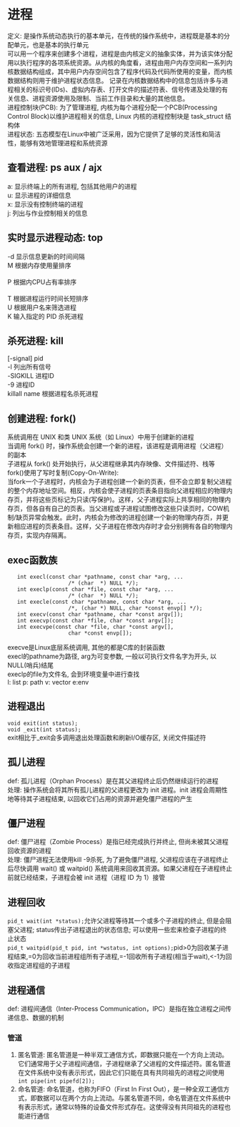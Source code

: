 # 进程
  定义: 是操作系统动态执行的基本单元，在传统的操作系统中，进程既是基本的分配单元，也是基本的执行单元<br/>
        可以用一个程序来创建多个进程，进程是由内核定义的抽象实体，并为该实体分配用以执行程序的各项系统资源。从内核的角度看，进程由用户内存空间和一系列内核数据结构组成，其中用户内存空间包含了程序代码及代码所使用的变量，而内核数据结构则用于维护进程状态信息。
        记录在内核数据结构中的信息包括许多与进程相关的标识号(IDs)、虚拟内存表、打开文件的描述符表、信号传递及处理的有关信息、进程资源使用及限制、当前工作目录和大量的其他信息。<br/>
  进程控制块(PCB): 为了管理进程, 内核为每个进程分配一个PCB(Processing Control Block)以维护进程相关的信息, Linux 内核的进程控制块是 task_struct 结构体 <br/>
  进程状态: 五态模型在Linux中被广泛采用，因为它提供了足够的灵活性和简洁性，能够有效地管理进程和系统资源<br/>

 ## 查看进程: ps aux / ajx <br/>
   a: 显示终端上的所有进程, 包括其他用户的进程<br/>
   u: 显示进程的详细信息<br/>
   x: 显示没有控制终端的进程<br/>
   j: 列出与作业控制相关的信息<br/>
 ## 实时显示进程动态: top<br/>
   -d 显示信息更新的时间间隔<br/> 
   M 根据内存使用量排序<br/>  
   P 根据内CPU占有率排序<br/>  
   T 根据进程运行时间长短排序<br/> 
   U 根据用户名来筛选进程<br/> 
   K 输入指定的 PID 杀死进程<br/> 
 ## 杀死进程: kill <br/>
   [-signal] pid<br/> 
   -l 列出所有信号<br/> 
   -SIGKILL 进程ID<br/> 
   -9 进程ID<br/> 
   killall name 根据进程名杀死进程<br/> 
  ##  创建进程: fork() 
   系统调用在 UNIX 和类 UNIX 系统（如 Linux）中用于创建新的进程<br/>
   当调用 fork() 时，操作系统会创建一个新的进程，该进程是调用进程（父进程）的副本<br/>
   子进程从 fork() 处开始执行，从父进程继承其内存映像、文件描述符、栈等<br/>
   fork()使用了写时复制(Copy-On-Write): <br/>
   当fork一个子进程时，内核会为子进程创建一个新的页表，但不会立即复制父进程的整个内存地址空间。相反，内核会使子进程的页表条目指向父进程相应的物理内存页，并将这些页标记为只读(写保护)。这样，父子进程实际上共享相同的物理内存页，但各自有自己的页表。当父进程或子进程试图修改这些只读页时，COW机制/缺页异常会触发。此时，内核会为修改的进程创建一个新的物理内存页，并更新相应进程的页表条目。这样，父子进程在修改内存时才会分别拥有各自的物理内存页，实现内存隔离。<br/>
  ## exec函数族
       int execl(const char *pathname, const char *arg, ...
                       /* (char  *) NULL */);
       int execlp(const char *file, const char *arg, ...
                       /* (char  *) NULL */);
       int execle(const char *pathname, const char *arg, ...
                       /*, (char *) NULL, char *const envp[] */);
       int execv(const char *pathname, char *const argv[]);
       int execvp(const char *file, char *const argv[]);
       int execvpe(const char *file, char *const argv[],
                       char *const envp[]);
   execve是Linux底层系统调用, 其他的都是C库的封装函数<br/> 
   execl的pathname为路径, arg为可变参数, 一般以可执行文件名字为开头, 以NULL(哨兵)结尾<br/> 
   execlp的file为文件名, 会到环境变量中进行查找<br/> 
   l: list  p: path  v: vector  e:env<br/>  
 ## 进程退出
   `void exit(int status);`<br/>
   `void _exit(int status);`<br/>
   exit相比于_exit会多调用退出处理函数和刷新I/O缓存区, 关闭文件描述符<br/>
 ## 孤儿进程
   def: 孤儿进程（Orphan Process）是在其父进程终止后仍然继续运行的进程<br/>
   处理: 操作系统会将其所有孤儿进程的父进程更改为 init 进程。init 进程会周期性地等待其子进程结束, 以回收它们占用的资源并避免僵尸进程的产生<br/>
 ## 僵尸进程
   def: 僵尸进程（Zombie Process）是指已经完成执行并终止, 但尚未被其父进程回收资源的进程<br/>
   处理: 僵尸进程无法使用kill -9杀死, 为了避免僵尸进程, 父进程应该在子进程终止后尽快调用 wait() 或 waitpid() 系统调用来回收其资源。如果父进程在子进程终止前就已经结束，子进程会被 init 进程（进程 ID 为 1）接管<br/>
 ## 进程回收
   `pid_t wait(int *status);`允许父进程等待其一个或多个子进程的终止, 但是会阻塞父进程; status传出子进程退出的状态信息; 可以使用一些宏来检查子进程的终止状态<br/>
   `pid_t waitpid(pid_t pid, int *wstatus, int options);`pid>0为回收某子进程结束,=0为回收当前进程组所有子进程,=-1回收所有子进程(相当于wait),<-1为回收指定进程组的子进程<br/>
 ## 进程通信
   def: 进程间通信（Inter-Process Communication，IPC）是指在独立进程之间传递信息、数据的机制<br/>
   ### 管道
   1. 匿名管道: 匿名管道是一种半双工通信方式，即数据只能在一个方向上流动。它们通常用于父子进程间通信，子进程继承了父进程的文件描述符。匿名管道在文件系统中没有表示形式，因此它们只能在具有共同祖先的进程之间使用<br/>
     `int pipe(int pipefd[2]);`<br/>
   3. 命名管道: 命名管道，也称为FIFO（First In First Out），是一种全双工通信方式，即数据可以在两个方向上流动。与匿名管道不同，命名管道在文件系统中有表示形式，通常以特殊的设备文件形式存在。这使得没有共同祖先的进程也能进行通信<br/>
  
            
